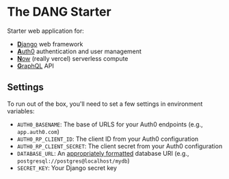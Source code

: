 # The DANG Starter

Starter web application for:
- [**D**jango](https://www.djangoproject.com/) web framework
- [**A**uth0](https://auth0.com/) authentication and user management
- [**N**ow](https://vercel.com/) (really vercel) serverless compute
- [**G**raphQL](https://graphene-python.org/) API

## Settings
To run out of the box, you'll need to set a few settings in environment
variables:
- `AUTH0_BASENAME`: The base of URLS for your Auth0 endpoints (e.g., 
   `app.auth0.com`)
- `AUTH0_RP_CLIENT_ID`: The client ID from your Auth0 configuration
- `AUTH0_RP_CLIENT_SECRET`: The client secret from your Auth0 configuration
- `DATABASE_URL`: An [appropriately formatted](https://github.com/jacobian/dj-database-url#url-schema)
   database URI (e.g., `postgresql://postgres@localhost/mydb`)
- `SECRET_KEY`: Your Django secret key
